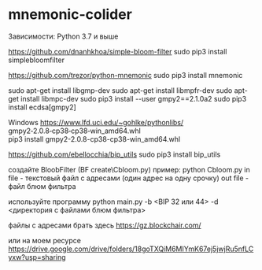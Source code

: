 # mnemonic-colider

Зависимости:
Python 3.7 и выше

https://github.com/dnanhkhoa/simple-bloom-filter
sudo pip3 install simplebloomfilter

https://github.com/trezor/python-mnemonic
sudo pip3 install mnemonic

sudo apt-get install libgmp-dev
sudo apt-get install libmpfr-dev
sudo apt-get install libmpc-dev
sudo pip3 install --user gmpy2==2.1.0a2
sudo pip3 install ecdsa[gmpy2]

Windows
https://www.lfd.uci.edu/~gohlke/pythonlibs/  
gmpy2‑2.0.8‑cp38‑cp38‑win_amd64.whl  
pip3 install gmpy2-2.0.8-cp38-cp38-win_amd64.whl  

https://github.com/ebellocchia/bip_utils
sudo pip3 install bip_utils

создайте BloobFilter (BF create\Cbloom.py)
пример:
python Cbloom.py <in file> <outfile>
  in file - текстовый файл с адресами (один адрес на одну срочку)
  out file - файл блюм фильтра

используйте программу
  python main.py -b <BIP 32 или 44> -d <директория с файлами блюм фильтра>
 
файлы с адресами брать здесь
https://gz.blockchair.com/

или на моем ресурсе
https://drive.google.com/drive/folders/18goTXQiM6MIYmK67ej5jwjRu5nfLCyxw?usp=sharing
